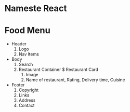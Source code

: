 # Nameste React

# Food Menu
* Header
  1. Logo
  2. Nav Items
* Body
  1. Search
  2. Restaurant Container
    $ Restaurant Card
      1. Image
      2. Name of restaurant, Rating, Delivery time, Cuisine
* Footer
  1. Copyright
  2. Links
  3. Address
  4. Contact
